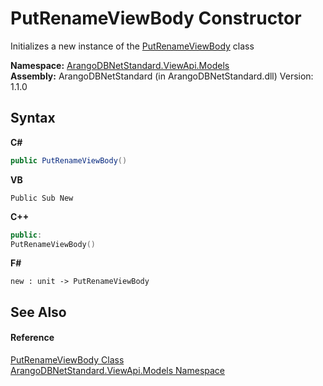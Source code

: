 # PutRenameViewBody Constructor 
 

Initializes a new instance of the <a href="10949591-91f8-4216-1509-81f3104998bf">PutRenameViewBody</a> class

**Namespace:**&nbsp;<a href="23bbeb16-c099-4f2c-4dad-2e67e1a19df4">ArangoDBNetStandard.ViewApi.Models</a><br />**Assembly:**&nbsp;ArangoDBNetStandard (in ArangoDBNetStandard.dll) Version: 1.1.0

## Syntax

**C#**<br />
``` C#
public PutRenameViewBody()
```

**VB**<br />
``` VB
Public Sub New
```

**C++**<br />
``` C++
public:
PutRenameViewBody()
```

**F#**<br />
``` F#
new : unit -> PutRenameViewBody
```


## See Also


#### Reference
<a href="10949591-91f8-4216-1509-81f3104998bf">PutRenameViewBody Class</a><br /><a href="23bbeb16-c099-4f2c-4dad-2e67e1a19df4">ArangoDBNetStandard.ViewApi.Models Namespace</a><br />